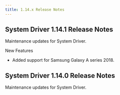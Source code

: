 ```yaml
---
title: 1.14.x Release Notes
---
```




## System Driver 1.14.1 Release Notes

Maintenance updates for System Driver.

New Features

* Added support for Samsung Galaxy A series 2018.


## System Driver 1.14.0 Release Notes

Maintenance updates for System Driver.
